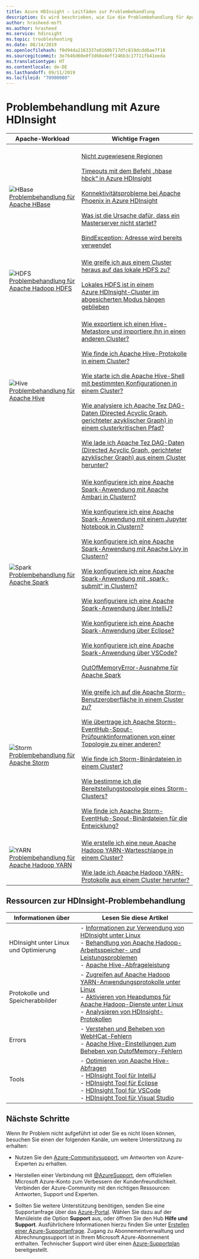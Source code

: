 ```yaml
---
title: Azure HDInsight – Leitfäden zur Problembehandlung
description: Es wird beschrieben, wie Sie die Problembehandlung für Apache Hadoop-Workloads mit Azure HDInsight durchführen. In der Dokumentation wird Schritt für Schritt veranschaulicht, wie Sie HDInsight zum Lösen häufiger Probleme mit Apache Hive, Apache Spark, Apache YARN, Apache HBase, Hadoop Distributed File System und Apache Storm verwenden.
author: hrasheed-msft
ms.author: hrasheed
ms.service: hdinsight
ms.topic: troubleshooting
ms.date: 08/14/2019
ms.openlocfilehash: f0d94da2163337e0169b717dfc819dcdd6ae7f18
ms.sourcegitcommit: 3e7646d60e0f3d68e4eff246b3c17711fb41eeda
ms.translationtype: HT
ms.contentlocale: de-DE
ms.lasthandoff: 09/11/2019
ms.locfileid: "70900080"
---
```

# <a name="troubleshoot-by-using-azure-hdinsight"></a>Problembehandlung mit Azure HDInsight

| Apache-Workload | Wichtige Fragen |
|---|---|
|![HBase](./media/hdinsight-troubleshoot-guide/hdinsight-apache-hbase.png)<br>[Problembehandlung für Apache HBase](hbase/apache-troubleshoot-hbase.md)|<br>[Nicht zugewiesene Regionen](hbase/hbase-troubleshoot-unassigned-regions.md#scenario-unassigned-regions)<br><br>[Timeouts mit dem Befehl „hbase hbck“ in Azure HDInsight](hbase/hbase-troubleshoot-timeouts-hbase-hbck.md)<br><br>[Konnektivitätsprobleme bei Apache Phoenix in Azure HDInsight](hbase/hbase-troubleshoot-phoenix-connectivity.md)<br><br>[Was ist die Ursache dafür, dass ein Masterserver nicht startet?](hbase/hbase-troubleshoot-start-fails.md)<br><br>[BindException: Adresse wird bereits verwendet](hbase/hbase-troubleshoot-bindexception-address-use.md)|
|![HDFS](./media/hdinsight-troubleshoot-guide/hdinsight-apache-hdfs.png)<br>[Problembehandlung für Apache Hadoop HDFS](hdinsight-troubleshoot-hdfs.md)|<br>[Wie greife ich aus einem Cluster heraus auf das lokale HDFS zu?](hdinsight-troubleshoot-hdfs.md#how-do-i-access-local-hdfs-from-inside-a-cluster)<br><br>[Lokales HDFS ist in einem Azure HDInsight-Cluster im abgesicherten Modus hängen geblieben](hadoop/hdinsight-hdfs-troubleshoot-safe-mode.md)|
|![Hive](./media/hdinsight-troubleshoot-guide/hdinsight-apache-hive.png)<br>[Problembehandlung für Apache Hive](hdinsight-troubleshoot-hive.md)|<br>[Wie exportiere ich einen Hive-Metastore und importiere ihn in einen anderen Cluster?](hdinsight-troubleshoot-hive.md#how-do-i-export-a-hive-metastore-and-import-it-on-another-cluster)<br><br>[Wie finde ich Apache Hive-Protokolle in einem Cluster?](hdinsight-troubleshoot-hive.md#how-do-i-locate-hive-logs-on-a-cluster)<br><br>[Wie starte ich die Apache Hive-Shell mit bestimmten Konfigurationen in einem Cluster?](hdinsight-troubleshoot-hive.md#how-do-i-launch-the-hive-shell-with-specific-configurations-on-a-cluster)<br><br>[Wie analysiere ich Apache Tez DAG-Daten (Directed Acyclic Graph, gerichteter azyklischer Graph) in einem clusterkritischen Pfad?](hdinsight-troubleshoot-hive.md#how-do-i-analyze-tez-dag-data-on-a-cluster-critical-path)<br><br>[Wie lade ich Apache Tez DAG-Daten (Directed Acyclic Graph, gerichteter azyklischer Graph) aus einem Cluster herunter?](hdinsight-troubleshoot-hive.md#how-do-i-download-tez-dag-data-from-a-cluster)|
|![Spark](./media/hdinsight-troubleshoot-guide/hdinsight-apache-spark.png)<br>[Problembehandlung für Apache Spark](hdinsight-troubleshoot-SPARK.md)|<br>[Wie konfiguriere ich eine Apache Spark-Anwendung mit Apache Ambari in Clustern?](spark/apache-troubleshoot-spark.md#how-do-i-configure-an-apache-spark-application-by-using-apache-ambari-on-clusters)<br><br>[Wie konfiguriere ich eine Apache Spark-Anwendung mit einem Jupyter Notebook in Clustern?](spark/apache-troubleshoot-spark.md#how-do-i-configure-an-apache-spark-application-by-using-a-jupyter-notebook-on-clusters)<br><br>[Wie konfiguriere ich eine Apache Spark-Anwendung mit Apache Livy in Clustern?](spark/apache-troubleshoot-spark.md#how-do-i-configure-an-apache-spark-application-by-using-apache-livy-on-clusters)<br><br>[Wie konfiguriere ich eine Apache Spark-Anwendung mit „spark-submit“ in Clustern?](spark/apache-troubleshoot-spark.md#how-do-i-configure-an-apache-spark-application-by-using-spark-submit-on-clusters)<br><br>[Wie konfiguriere ich eine Apache Spark-Anwendung über IntelliJ?](spark/apache-spark-intellij-tool-plugin.md)<br><br>[Wie konfiguriere ich eine Apache Spark-Anwendung über Eclipse?](spark/apache-spark-eclipse-tool-plugin.md)<br><br>[Wie konfiguriere ich eine Apache Spark-Anwendung über VSCode?](hdinsight-for-vscode.md)<br><br>[OutOfMemoryError-Ausnahme für Apache Spark](spark/apache-spark-troubleshoot-outofmemory.md#scenario-outofmemoryerror-exception-for-apache-spark)|
|![Storm](./media/hdinsight-troubleshoot-guide/hdinsight-apache-storm.png)<br>[Problembehandlung für Apache Storm](hdinsight-troubleshoot-STORM.md)|<br>[Wie greife ich auf die Apache Storm-Benutzeroberfläche in einem Cluster zu?](storm/apache-troubleshoot-storm.md#how-do-i-access-the-storm-ui-on-a-cluster)<br><br>[Wie übertrage ich Apache Storm-EventHub-Spout-Prüfpunktinformationen von einer Topologie zu einer anderen?](storm/apache-troubleshoot-storm.md#how-do-i-transfer-storm-event-hub-spout-checkpoint-information-from-one-topology-to-another)<br><br>[Wie finde ich Storm-Binärdateien in einem Cluster?](storm/apache-troubleshoot-storm.md#how-do-i-locate-storm-binaries-on-a-cluster)<br><br>[Wie bestimme ich die Bereitstellungstopologie eines Storm-Clusters?](storm/apache-troubleshoot-storm.md#how-do-i-determine-the-deployment-topology-of-a-storm-cluster)<br><br>[Wie finde ich Apache Storm-EventHub-Spout-Binärdateien für die Entwicklung?](storm/apache-troubleshoot-storm.md#how-do-i-locate-storm-event-hub-spout-binaries-for-development)|
|![YARN](./media/hdinsight-troubleshoot-guide/hdinsight-apache-yarn.png)<br>[Problembehandlung für Apache Hadoop YARN](hdinsight-troubleshoot-YARN.md)|<br>[Wie erstelle ich eine neue Apache Hadoop YARN-Warteschlange in einem Cluster?](hdinsight-troubleshoot-yarn.md#how-do-i-create-a-new-yarn-queue-on-a-cluster)<br><br>[Wie lade ich Apache Hadoop YARN-Protokolle aus einem Cluster herunter?](hdinsight-troubleshoot-yarn.md#how-do-i-download-yarn-logs-from-a-cluster)|

## <a name="hdinsight-troubleshooting-resources"></a>Ressourcen zur HDInsight-Problembehandlung

| Informationen über | Lesen Sie diese Artikel |
| --- | --- |
| HDInsight unter Linux und Optimierung | - [Informationen zur Verwendung von HDInsight unter Linux](hdinsight-hadoop-linux-information.md)<br>- [Behandlung von Apache Hadoop-Arbeitsspeicher- und Leistungsproblemen](hdinsight-hadoop-stack-trace-error-messages.md)<br>- [Apache Hive-Abfrageleistung](https://web.archive.org/web/20190217214250/https://blogs.msdn.microsoft.com/bigdatasupport/2015/08/13/troubleshooting-hive-query-performance-in-hdinsight-hadoop-cluster/) |
| Protokolle und Speicherabbilder | - [Zugreifen auf Apache Hadoop YARN-Anwendungsprotokolle unter Linux](hdinsight-hadoop-access-yarn-app-logs-linux.md)<br>- [Aktivieren von Heapdumps für Apache Hadoop-Dienste unter Linux](hdinsight-hadoop-collect-debug-heap-dump-linux.md)<br>- [Analysieren von HDInsight-Protokollen](hdinsight-debug-jobs.md)|
| Errors | - [Verstehen und Beheben von WebHCat-Fehlern](hdinsight-hadoop-templeton-webhcat-debug-errors.md)<br>- [Apache Hive-Einstellungen zum Beheben von OutofMemory-Fehlern](hdinsight-hadoop-hive-out-of-memory-error-oom.md) |
| Tools | - [Optimieren von Apache Hive-Abfragen](hdinsight-hadoop-optimize-hive-query.md)<br>- [HDInsight Tool für IntelliJ](./spark/apache-spark-intellij-tool-plugin.md)<br>- [HDInsight Tool für Eclipse](./spark/apache-spark-eclipse-tool-plugin.md)<br>- [HDInsight Tool für VSCode](hdinsight-for-vscode.md)<br>- [HDInsight Tool für Visual Studio](./hadoop/apache-hadoop-visual-studio-tools-get-started.md) |

## <a name="next-steps"></a>Nächste Schritte

Wenn Ihr Problem nicht aufgeführt ist oder Sie es nicht lösen können, besuchen Sie einen der folgenden Kanäle, um weitere Unterstützung zu erhalten:

* Nutzen Sie den [Azure-Communitysupport](https://azure.microsoft.com/support/community/), um Antworten von Azure-Experten zu erhalten.

* Herstellen einer Verbindung mit [@AzureSupport](https://twitter.com/azuresupport), dem offiziellen Microsoft Azure-Konto zum Verbessern der Kundenfreundlichkeit. Verbinden der Azure-Community mit den richtigen Ressourcen: Antworten, Support und Experten.

* Sollten Sie weitere Unterstützung benötigen, senden Sie eine Supportanfrage über das [Azure-Portal](https://portal.azure.com/?#blade/Microsoft_Azure_Support/HelpAndSupportBlade/). Wählen Sie dazu auf der Menüleiste die Option **Support** aus, oder öffnen Sie den Hub **Hilfe und Support**. Ausführlichere Informationen hierzu finden Sie unter [Erstellen einer Azure-Supportanfrage](https://docs.microsoft.com/azure/azure-supportability/how-to-create-azure-support-request). Zugang zu Abonnementverwaltung und Abrechnungssupport ist in Ihrem Microsoft Azure-Abonnement enthalten. Technischer Support wird über einen [Azure-Supportplan](https://azure.microsoft.com/support/plans/) bereitgestellt.